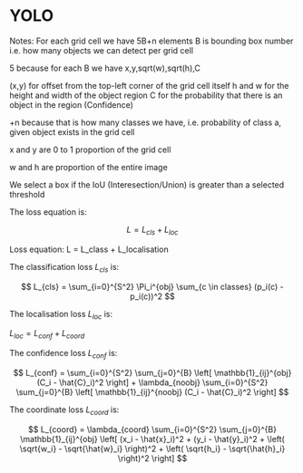 # YOLO


Notes: For each grid cell we have 5B+n elements
B is bounding box number i.e. how many objects we can detect per grid cell

5 because for each B we have x,y,sqrt(w),sqrt(h),C

(x,y) for offset from the top-left corner of the grid cell itself
h and w for the height and width of the object region
C for the probability that there is an object in the region (Confidence)

+n because that is how many classes we have, i.e. probability of class a, given object exists in the grid cell

x and y are 0 to 1 proportion of the grid cell

w and h are proportion of the entire image

We select a box if the IoU (Interesection/Union) is greater than a selected threshold

The loss equation is:

$$
L = L_{cls} + L_{loc}
$$

Loss equation: L = L_class + L_localisation

The classification loss $L_{cls}$ is:

$$
L_{cls} = \sum_{i=0}^{S^2} \Pi_i^{obj} \sum_{c \in classes} (p_i(c) - p_i(c))^2
$$

The localisation loss $L_{loc}$ is:

$L_{loc} = L_{conf} + L_{coord}$

The confidence loss $L_{conf}$ is:

$$
L_{conf} = \sum_{i=0}^{S^2} \sum_{j=0}^{B} \left[ \mathbb{1}_{ij}^{obj} (C_i - \hat{C}_i)^2 \right] + \lambda_{noobj} \sum_{i=0}^{S^2} \sum_{j=0}^{B} \left[ \mathbb{1}_{ij}^{noobj} (C_i - \hat{C}_i)^2 \right]
$$

The coordinate loss $L_{coord}$ is:

$$
L_{coord} = \lambda_{coord} \sum_{i=0}^{S^2} \sum_{j=0}^{B} \mathbb{1}_{ij}^{obj} \left[ (x_i - \hat{x}_i)^2 + (y_i - \hat{y}_i)^2 + \left( \sqrt{w_i} - \sqrt{\hat{w}_i} \right)^2 + \left( \sqrt{h_i} - \sqrt{\hat{h}_i} \right)^2 \right]
$$
